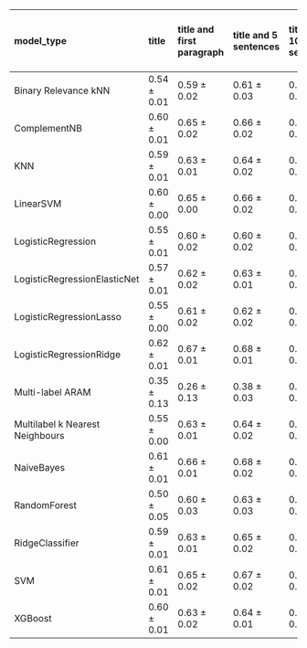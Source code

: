 | model_type                      | title           | title and first paragraph   | title and 5 sentences   | title and 10 sentences   | title and first sentence each paragraph   | raw text            |
|:--------------------------------|:----------------|:----------------------------|:------------------------|:-------------------------|:------------------------------------------|:--------------------|
| Binary Relevance kNN            | 0.54 $\pm$ 0.01 | 0.59 $\pm$ 0.02             | 0.61 $\pm$ 0.03         | 0.62 $\pm$ 0.02          | 0.63 $\pm$ 0.01                           | 0.64 $\pm$ 0.03     |
| ComplementNB                    | 0.60 $\pm$ 0.01 | 0.65 $\pm$ 0.02             | 0.66 $\pm$ 0.02         | 0.67 $\pm$ 0.02          | 0.68 $\pm$ 0.01                           | **0.69 $\pm$ 0.01** |
| KNN                             | 0.59 $\pm$ 0.01 | 0.63 $\pm$ 0.01             | 0.64 $\pm$ 0.02         | 0.65 $\pm$ 0.01          | 0.66 $\pm$ 0.01                           | 0.67 $\pm$ 0.01     |
| LinearSVM                       | 0.60 $\pm$ 0.00 | 0.65 $\pm$ 0.00             | 0.66 $\pm$ 0.02         | 0.68 $\pm$ 0.01          | 0.68 $\pm$ 0.01                           | **0.69 $\pm$ 0.01** |
| LogisticRegression              | 0.55 $\pm$ 0.01 | 0.60 $\pm$ 0.02             | 0.60 $\pm$ 0.02         | 0.62 $\pm$ 0.01          | 0.65 $\pm$ 0.01                           | 0.66 $\pm$ 0.01     |
| LogisticRegressionElasticNet    | 0.57 $\pm$ 0.01 | 0.62 $\pm$ 0.02             | 0.63 $\pm$ 0.01         | 0.64 $\pm$ 0.03          | 0.66 $\pm$ 0.01                           | 0.67 $\pm$ 0.00     |
| LogisticRegressionLasso         | 0.55 $\pm$ 0.00 | 0.61 $\pm$ 0.02             | 0.62 $\pm$ 0.02         | 0.64 $\pm$ 0.02          | 0.64 $\pm$ 0.01                           | 0.67 $\pm$ 0.01     |
| LogisticRegressionRidge         | 0.62 $\pm$ 0.01 | 0.67 $\pm$ 0.01             | 0.68 $\pm$ 0.01         | 0.68 $\pm$ 0.02          | **0.69 $\pm$ 0.01**                       | **0.69 $\pm$ 0.02** |
| Multi-label ARAM                | 0.35 $\pm$ 0.13 | 0.26 $\pm$ 0.13             | 0.38 $\pm$ 0.03         | 0.40 $\pm$ 0.04          | 0.43 $\pm$ 0.01                           | 0.37 $\pm$ 0.02     |
| Multilabel k Nearest Neighbours | 0.55 $\pm$ 0.00 | 0.63 $\pm$ 0.01             | 0.64 $\pm$ 0.02         | 0.62 $\pm$ 0.01          | 0.65 $\pm$ 0.01                           | 0.64 $\pm$ 0.01     |
| NaiveBayes                      | 0.61 $\pm$ 0.01 | 0.66 $\pm$ 0.01             | 0.68 $\pm$ 0.02         | 0.68 $\pm$ 0.02          | **0.69 $\pm$ 0.01**                       | **0.69 $\pm$ 0.01** |
| RandomForest                    | 0.50 $\pm$ 0.05 | 0.60 $\pm$ 0.03             | 0.63 $\pm$ 0.03         | 0.65 $\pm$ 0.01          | 0.67 $\pm$ 0.01                           | **0.69 $\pm$ 0.01** |
| RidgeClassifier                 | 0.59 $\pm$ 0.01 | 0.63 $\pm$ 0.01             | 0.65 $\pm$ 0.02         | 0.67 $\pm$ 0.02          | 0.68 $\pm$ 0.02                           | **0.69 $\pm$ 0.02** |
| SVM                             | 0.61 $\pm$ 0.01 | 0.65 $\pm$ 0.02             | 0.67 $\pm$ 0.02         | 0.67 $\pm$ 0.02          | 0.68 $\pm$ 0.01                           | **0.69 $\pm$ 0.01** |
| XGBoost                         | 0.60 $\pm$ 0.01 | 0.63 $\pm$ 0.02             | 0.64 $\pm$ 0.01         | 0.65 $\pm$ 0.02          | 0.67 $\pm$ 0.02                           | 0.67 $\pm$ 0.01     |
